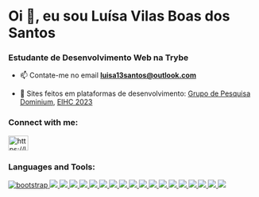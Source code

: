<h1>Oi 👋, eu sou Luísa Vilas Boas dos Santos</h1>
<h3>Estudante de Desenvolvimento Web na Trybe</h3>

- 📫 Contate-me no email **luisa13santos@outlook.com**

- 🎀 Sites feitos em plataformas de desenvolvimento:  [Grupo de Pesquisa Dominium](https://www.dominiumufs.com/), [EIHC 2023](https://eihc2023.wixsite.com/eihc)

<h3 align="left">Connect with me:</h3>
<p align="left">
<a href="https://linkedin.com/in/luisavb" target="blank"><img align="center" src="https://raw.githubusercontent.com/rahuldkjain/github-profile-readme-generator/master/src/images/icons/Social/linked-in-alt.svg" alt="https://linkedin.com/in/luisavb" height="30" width="40" /></a>
</p>

<h3 align="left">Languages and Tools:</h3>
<p align="left"> 
<a href="https://getbootstrap.com" target="_blank" rel="noreferrer"> 
<img src="https://img.shields.io/badge/Bootstrap-563D7C?style=for-the-badge&logo=bootstrap&logoColor=white" alt="bootstrap"/> 
</a> 
<a href="https://www.w3schools.com/css/" target="_blank" rel="noreferrer"> 
<img src="https://img.shields.io/badge/CSS3-1572B6?style=for-the-badge&logo=css3&logoColor=white"/> 
</a> 
<a href="https://www.docker.com/" target="_blank" rel="noreferrer"> 
<img src="https://img.shields.io/badge/Docker-2CA5E0?style=for-the-badge&logo=docker&logoColor=white"/> 
</a> 
<a href="https://expressjs.com" target="_blank" rel="noreferrer"> 
<img src="https://img.shields.io/badge/Express.js-000000?style=for-the-badge&logo=express&logoColor=white"/> 
</a> 
<a href="https://www.figma.com/" target="_blank" rel="noreferrer"> 
<img src="https://img.shields.io/badge/Figma-F24E1E?style=for-the-badge&logo=figma&logoColor=white"/> 
</a> 
<a href="https://firebase.google.com/" target="_blank" rel="noreferrer"> <img src="https://img.shields.io/badge/firebase-ffca28?style=for-the-badge&logo=firebase&logoColor=black"/> 
</a> 
<a href="https://git-scm.com/" target="_blank" rel="noreferrer"> 
<img src="https://img.shields.io/badge/GIT-E44C30?style=for-the-badge&logo=git&logoColor=white"/> 
</a> 
<a href="https://heroku.com" target="_blank" rel="noreferrer"> 
<img src="https://img.shields.io/badge/Heroku-430098?style=for-the-badge&logo=heroku&logoColor=white"/> 
</a> 
<a href="https://www.w3.org/html/" target="_blank" rel="noreferrer"> 
<img src="https://img.shields.io/badge/HTML5-E34F26?style=for-the-badge&logo=html5&logoColor=white"/> 
</a> 
<a href="https://developer.mozilla.org/en-US/docs/Web/JavaScript" target="_blank" rel="noreferrer"> 
<img src="https://img.shields.io/badge/JavaScript-323330?style=for-the-badge&logo=javascript&logoColor=F7DF1E"/> 
</a> 
<a href="https://jestjs.io" target="_blank" rel="noreferrer"> 
<img src="https://img.shields.io/badge/Jest-C21325?style=for-the-badge&logo=jest&logoColor=white"/> 
</a> 
<a href="https://www.linux.org/" target="_blank" rel="noreferrer"> 
<img src="https://img.shields.io/badge/Linux-FCC624?style=for-the-badge&logo=linux&logoColor=black"/> 
</a> 
<a href="https://mochajs.org" target="_blank" rel="noreferrer"> 
<img src="https://img.shields.io/badge/Mocha-8D6748?style=for-the-badge&logo=Mocha&logoColor=white"/> 
</a> 
<a href="https://www.mysql.com/" target="_blank" rel="noreferrer"> 
<img src="hhttps://img.shields.io/badge/MySQL-005C84?style=for-the-badge&logo=mysql&logoColor=white"/> 
</a> 
<a href="https://www.nginx.com" target="_blank" rel="noreferrer"> 
<img src="https://img.shields.io/badge/Nginx-009639?style=for-the-badge&logo=nginx&logoColor=white"/> 
</a> 
<a href="https://nodejs.org" target="_blank" rel="noreferrer"> 
<img src="https://img.shields.io/badge/Node.js-339933?style=for-the-badge&logo=nodedotjs&logoColor=white"/> 
</a> 
<a href="https://reactjs.org/" target="_blank" rel="noreferrer"> 
<img src="https://img.shields.io/badge/React-20232A?style=for-the-badge&logo=react&logoColor=61DAFB"/> 
</a> 
<a href="https://redux.js.org" target="_blank" rel="noreferrer"> 
<img src="https://img.shields.io/badge/Redux-593D88?style=for-the-badge&logo=redux&logoColor=white"/> 
</a> 
<a href="https://www.typescriptlang.org/" target="_blank" rel="noreferrer"> 
<img src="https://img.shields.io/badge/TypeScript-007ACC?style=for-the-badge&logo=typescript&logoColor=white"/> 
</a> 
</p>

<!--

- 🔭 Atualmente estou estilizando [StarWars Planets Search](https://github.com/luisavb/StarWarsPlanetsSearch)

- 🌱 Estou estudando **MongoDB**, **SASS**

<p><img align="left" src="https://github-readme-stats.vercel.app/api/top-langs?username=luisavb&show_icons=true&locale=en&layout=compact" alt="luisavb" /></p>

<p>&nbsp;<img align="center" src="https://github-readme-stats.vercel.app/api?username=luisavb&show_icons=true&locale=en" alt="luisavb" /></p>

 <div>
  <a href="https://github.com/luisavb">
  <img height="180em" src="https://github-readme-stats.vercel.app/api/top-langs/?username=luisavb&layout=compact&langs_count=7&theme=buefy"/>
</div>

    
   ![Snake animation](https://github.com/luisavb/luisavb/blob/output/github-contribution-grid-snake.svg)
   -->
